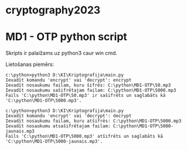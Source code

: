 # cryptography2023

# MD1 - OTP python script

Skripts ir palaižams uz python3 caur win cmd.

Lietošanas piemērs:

```
c:\python>python3 D:\KI\Kriptografija\main.py
Ievadīt komandu 'encrypt' vai 'decrypt': encrypt
Ievadīt nosaukumu failam, kuru šifrēs: C:\python\MD1-OTP\50.mp3
Ievadīt nosaukumu sašifrētajam failam: C:\python\MD1-OTP\5000.mp3
Fails 'C:\python\MD1-OTP\50.mp3' ir sašifrēts un saglabāts kā 'C:\python\MD1-OTP\5000.mp3'.
```


```
c:\python>python3 D:\KI\Kriptografija\main.py
Ievadīt komandu 'encrypt' vai 'decrypt': decrypt
Ievadīt nosaukumu failam, kuru atšifrēs: C:\python\MD1-OTP\5000.mp3
Ievadīt nosaukumu atsašifrētajam failam: C:\python\MD1-OTP\5000-jaunais.mp3
Fails 'C:\python\MD1-OTP\5000.mp3' atšifrēts un saglabāts kā 'C:\python\MD1-OTP\5000-jaunais.mp3'.
```
